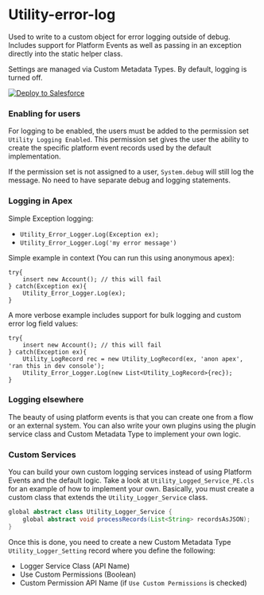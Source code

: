 # Utility-error-log

Used to write to a custom object for error logging outside of debug.  
Includes support for Platform Events as well as passing in an exception directly into the static helper class.

Settings are managed via Custom Metadata Types.  By default, logging is turned off.

<a target="_blank" href="https://githubsfdeploy.herokuapp.com?owner=dcinzona&repo=Utility_Error_Logger&ref=v1.0">
  <img alt="Deploy to Salesforce"
       src="https://github.com/dcinzona/Utility_Error_Logger/blob/master/images/deploy.png?raw=true">
</a>

### Enabling for users
For logging to be enabled, the users must be added to the permission set `Utility Logging Enabled`.  This permission set gives the user the ability to create the specific platform event records used by the default implementation.

If the permission set is not assigned to a user, `System.debug` will still log the message.  No need to have separate debug and logging statements.

### Logging in Apex
Simple Exception logging:
* `Utility_Error_Logger.Log(Exception ex);`
* `Utility_Error_Logger.Log('my error message')`

Simple example in context (You can run this using anonymous apex):

```
try{
    insert new Account(); // this will fail
} catch(Exception ex){
    Utility_Error_Logger.Log(ex);
}
```

A more verbose example includes support for bulk logging and custom error log field values:
```
try{
    insert new Account(); // this will fail
} catch(Exception ex){
    Utility_LogRecord rec = new Utility_LogRecord(ex, 'anon apex', 'ran this in dev console');
    Utility_Error_Logger.Log(new List<Utility_LogRecord>{rec});
}
```

### Logging elsewhere
The beauty of using platform events is that you can create one from a flow or an external system.  You can also write your own plugins using the plugin service class and Custom Metadata Type to implement your own logic.

### Custom Services
You can build your own custom logging services instead of using Platform Events and the default logic.  Take a look at `Utility_Logged_Service_PE.cls` for an example of how to implement your own.  Basically, you must create a custom class that extends the `Utility_Logger_Service` class.

```java
global abstract class Utility_Logger_Service {
    global abstract void processRecords(List<String> recordsAsJSON);
}
```

Once this is done, you need to create a new Custom Metadata Type `Utility_Logger_Setting` record where you define the following:

* Logger Service Class (API Name)
* Use Custom Permissions (Boolean)
* Custom Permission API Name (if `Use Custom Permissions` is checked)
